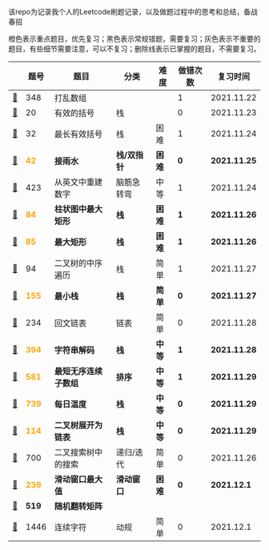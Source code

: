 该repo为记录我个人的Leetcode刷题记录，以及做题过程中的思考和总结，备战春招

橙色表示重点题目，优先复习；黑色表示常规错题，需要复习；灰色表示不重要的题目，有些细节需要注意，可以不复习；删除线表示已掌握的题目，不需要复习。

|                                  | 题号                                | 题目                   | 分类          | 难度     | 做错次数 | 复习时间       |
| -------------------------------- | ----------------------------------- | ---------------------- | ------------- | -------- | -------- | -------------- |
| [📕](./348.打乱数组.md)           | 348                                 | 打乱数组               |               |          | 1        | 2021.11.22     |
| [📕](./20.有效的括号.md)          | 20                                  | 有效的括号             | 栈            |          | 0        | 2021.11.23     |
| [📕](./32.最长有效括号.md)        | 32                                  | 最长有效括号           | 栈            | 困难     | 1        | 2021.11.24     |
| [📕](./42.接雨水.md)              | <font color='orange'>**42**</font>  | **接雨水**             | **栈/双指针** | **困难** | **0**    | **2021.11.25** |
| [📕](./423.从英文中重建数字.md)   | 423                                 | 从英文中重建数字       | 脑筋急转弯    | 中等     | 1        | 2021.11.24     |
| [📕](./84.柱状图中最大矩形.md)    | <font color='orange'>**84**</font>  | **柱状图中最大矩形**   | **栈**        | **困难** | **1**    | **2021.11.26** |
| [📕](./85.最大矩形.md)            | <font color='orange'>**85**</font>  | **最大矩形**           | **栈**        | **困难** | **1**    | **2021.11.26** |
| [📕](./94.二叉树的中序遍历.md)    | 94                                  | 二叉树的中序遍历       | 栈            | 简单     | 1        | 2021.11.27     |
| [📕](./155.最小栈.md)             | <font color='orange'>**155**</font> | **最小栈**             | **栈**        | **简单** | **0**    | **2021.11.27** |
| [📕](./234.回文链表.md)           | 234                                 | 回文链表               | 链表          | 简单     | 0        | 2021.11.28     |
| [📕](./394.字符串解码.md)         | <font color='orange'>**394**</font> | **字符串解码**         | **栈**        | **中等** | **1**    | **2021.11.28** |
| [📕](./581.最短无序连续子数组.md) | <font color='orange'>**581**</font> | **最短无序连续子数组** | **排序**      | **中等** | **1**    | **2021.11.29** |
| [📕](./739.每日温度.md)           | <font color='orange'>**739**</font> | **每日温度**           | **栈**        | **中等** | **0**    | **2021.11.29** |
| [📕](./114.二叉树展开为链表.md)   | <font color='orange'>**114**</font> | **二叉树展开为链表**   | **栈**        | **中等** | **0**    | **2021.11.29** |
| [📕](./700.二叉搜索树中搜索.md)   | 700                                 | 二叉搜索树中的搜索     | 递归/迭代     | 简单     | 0        | 2021.11.26     |
| [📕](239.滑动窗口最大值.md)       | <font color='orange'>**239**</font> | **滑动窗口最大值**     | **滑动窗口**  | **困难** | **0**    | **2021.12.1**  |
| [📕](./519.随机翻转矩阵.md)       | **519**                             | **随机翻转矩阵**       |               |          |          |                |
| [📕](1446.连续字符.md)            | 1446                                | 连续字符               | 动规          | 简单     | 0        | 2021.12.1      |

